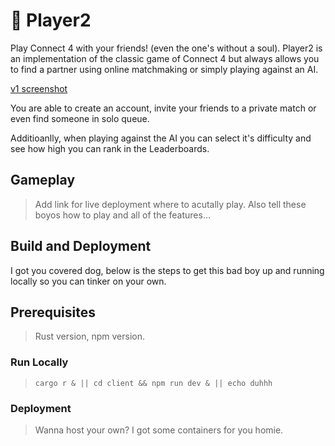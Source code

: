 # 🤖 Player2

Play Connect 4 with your friends! (even the one's without a soul). Player2 is an implementation of the classic game of Connect 4 but always allows you to find a partner using online matchmaking or simply playing against an AI.

[v1 screenshot]("./images/v1-screenshot.png")

You are able to create an account, invite your friends to a private match or even find someone in solo queue.

Additioanlly, when playing against the AI you can select it's difficulty and see how high you can rank in the Leaderboards.


## Gameplay

> Add link for live deployment where to acutally play.
> Also tell these boyos how to play and all of the features...

## Build and Deployment

I got you covered dog, below is the steps to get this bad boy up and running locally so you can tinker on your own.

## Prerequisites

> Rust version, npm version.

### Run Locally

> `cargo r & || cd client && npm run dev & || echo duhhh`

### Deployment

> Wanna host your own? I got some containers for you homie.


